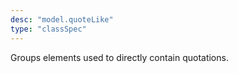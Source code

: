 ```yaml
---
desc: "model.quoteLike"
type: "classSpec"
---
```


Groups elements used to directly contain quotations.